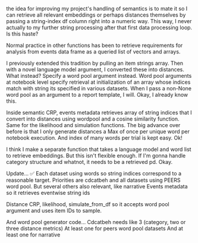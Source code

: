 the idea for improving my project's handling of semantics is to mate it so I can retrieve all relevant embeddings or perhaps distances themselves by passing a string-index df column right into a numeric way. This way, I never actually to my further string processing after that first data processing loop. Is this haste?

Normal practice in other functions has been to retrieve requirements for analysis from events data frame as a queried list of vectors and arrays.

I previously extended this tradition by pulling an item strings array. Then with a novel language model argument, I converted these into distances. What instead? Specify a word pool argument instead. Word pool arguments at notebook level specify retrieval at initialization of an array whose indices match with string its specified in various datasets. When I pass a non-None word pool as an argument to a report template, I will. Okay, I already know this.

Inside semantic CRP, events metadata retrieves array of string indices that I convert into distances using wordpool and a cosine similarity function. Same for the likelihood and simulation functions. The big advance over before is that I only generate distances a Max of once per unique word per notebook execution. And index of many words per trial is kept easy. Ok!

I think I make a separate function that takes a language model and word list to retrieve embeddings. But this isn't flexible enough. If I'm gonna handle category structure and whatnot, it needs to be a retrieved pd. Okay.

Update...
✅ Each dataset using words so string indices correspond to a reasonable target.
Priorities are cdcatbeh and all datasets using PEERS word pool. But several others also relevant, like narrative
Events metadata so it retrieves eventwise string ids

Distance CRP, likelihood, simulate_from_df so it accepts word pool argument and uses item IDs to sample.

And word pool generator code...
Cdcatbeh needs like 3 (category, two or three distance metrics)
At least one for peers word pool datasets
And at least one for narrative